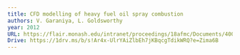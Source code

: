 ```yaml
---
title: CFD modelling of heavy fuel oil spray combustion
authors: V. Garaniya, L. Goldsworthy
year: 2012
URL: https://flair.monash.edu/intranet/proceedings/18afmc/Documents/400%20-%20Garaniya.pdf
Drive: https://1drv.ms/b/s!Ar4x-UlrYAiZlbEh7jKBqcgTdikWRQ?e=Zima6B
---
```


